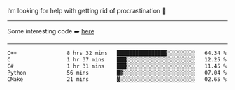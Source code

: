 I’m looking for help with getting rid of procrastination 🤔

-----

Some interesting code :arrow_right: [here](https://github.com/zhen8838/playground)

-----

<!--START_SECTION:waka-->

```txt
C++                8 hrs 32 mins   ████████████████░░░░░░░░░   64.34 %
C                  1 hr 37 mins    ███░░░░░░░░░░░░░░░░░░░░░░   12.25 %
C#                 1 hr 31 mins    ███░░░░░░░░░░░░░░░░░░░░░░   11.45 %
Python             56 mins         █▓░░░░░░░░░░░░░░░░░░░░░░░   07.04 %
CMake              21 mins         ▓░░░░░░░░░░░░░░░░░░░░░░░░   02.65 %
```

<!--END_SECTION:waka-->

<!--
**zhen8838/zhen8838** is a ✨ _special_ ✨ repository because its `README.md` (this file) appears on your GitHub profile.

Here are some ideas to get you started:

- 🔭 I’m currently working on ...
- 🌱 I’m currently learning ...
- 👯 I’m looking to collaborate on ...
 ...
- 💬 Ask me about ...
- 📫 How to reach me: ...
- 😄 Pronouns: ...
- ⚡ Fun fact: ...
-->
